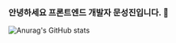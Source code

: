 ### 안녕하세요 프론트엔드 개발자 문성진입니다. 👋



![Anurag's GitHub stats](https://github-readme-stats.vercel.app/api?username=eggmun98&show_icons=true&theme=radical)

<!--
**eggmun98/eggmun98** is a ✨ _special_ ✨ repository because its `README.md` (this file) appears on your GitHub profile.
![velog]()

Here are some ideas to get you started:

- 🔭 I’m currently working on ...
- 🌱 I’m currently learning ...
- 👯 I’m looking to collaborate on ...
- 🤔 I’m looking for help with ...
- 💬 Ask me about ...
- 📫 How to reach me: ...
- 😄 Pronouns: ...
- ⚡ Fun fact: ...
-->
